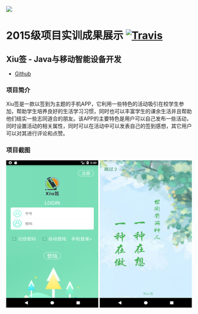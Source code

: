 <img src="../../image/logo.png"/>

# 2015级项目实训成果展示 [![Travis](https://img.shields.io/travis/rust-lang/rust.svg)]()
## Xiu签 - Java与移动智能设备开发

- [Github](https://github.com/MISSZQ/XiuQianProject)

### 项目简介

Xiu签是一款以签到为主题的手机APP，它利用一些特色的活动吸引在校学生参加，帮助学生培养良好的生活学习习惯，同时也可以丰富学生的课余生活并且帮助他们结实一些志同道合的朋友。该APP的主要特色是用户可以自己发布一些活动，同时设置活动的相关属性，同时可以在活动中可以发表自己的签到感想，其它用户可以对其进行评论和点赞。

### 项目截图

<p>
<img src="./image/登录界面.png" width=250 height=400 />
<img src="./image/欢迎界面.png" width=250 height=400 />
</p>